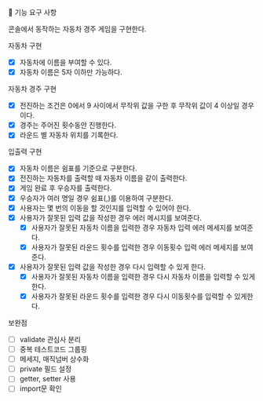 🎯 기능 요구 사항

콘솔에서 동작하는 자동차 경주 게임을 구현한다.

자동차 구현

- [x] 자동차에 이름을 부여할 수 있다.
- [x] 자동차 이름은 5자 이하만 가능하다.

자동차 경주 구현

- [x] 전진하는 조건은 0에서 9 사이에서 무작위 값을 구한 후 무작위 값이 4 이상일 경우이다.
- [x] 경주는 주어진 횟수동안 진행한다.
- [x] 라운드 별 자동차 위치를 기록한다.

입출력 구현

- [x] 자동차 이름은 쉼표를 기준으로 구분한다.
- [x] 전진하는 자동차를 출력할 때 자동차 이름을 같이 출력한다.
- [x] 게임 완료 후 우승자를 출력한다.
- [x] 우승자가 여러 명일 경우 쉼표(,)를 이용하여 구분한다.
- [x] 사용자는 몇 번의 이동을 할 것인지를 입력할 수 있어야 한다.
- [x] 사용자가 잘못된 입력 값을 작성한 경우 에러 메시지를 보여준다.
  - [x] 사용자가 잘못된 자동차 이름을 입력한 경우 자동차 입력 에러 메세지를 보여준다.
  - [x] 사용자가 잘못된 라운드 횟수를 입력한 경우 이동횟수 입력 에러 메세지를 보여준다.
- [x] 사용자가 잘못된 입력 값을 작성한 경우 다시 입력할 수 있게 한다.
  - [x] 사용자가 잘못된 자동차 이름을 입력한 경우 다시 자동차 이름을 입력할 수 있게한다.
  - [x] 사용자가 잘못된 라운드 횟수를 입력한 경우 다시 이동횟수를 입력할 수 있게한다.

보완점

- [ ] validate 관심사 분리
- [ ] 중복 테스트코드 그룹핑
- [ ] 메세지, 매직넘버 상수화
- [ ] private 필드 설정
- [ ] getter, setter 사용
- [ ] import문 확인
